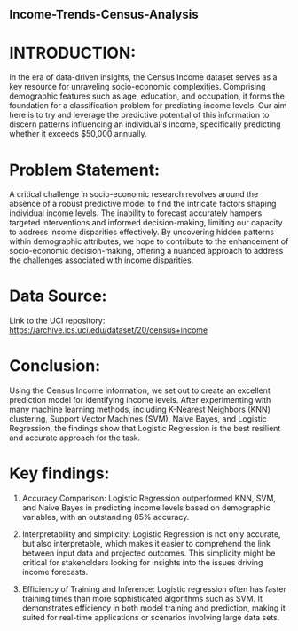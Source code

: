 ## Income-Trends-Census-Analysis

# INTRODUCTION:
In the era of data-driven insights, the Census Income dataset serves as a key resource for unraveling socio-economic complexities. Comprising demographic features such as age, education, and occupation, it forms the foundation for a classification problem for predicting income levels. Our aim here is to try and leverage the predictive potential of this information to discern patterns influencing an individual's income, specifically predicting whether it exceeds $50,000 annually.

# Problem Statement:
A critical challenge in socio-economic research revolves around the absence of a robust predictive model to find the intricate factors shaping individual income levels. The inability to forecast accurately hampers targeted interventions and informed decision-making, limiting our capacity to address income disparities effectively. By uncovering hidden patterns within demographic attributes, we hope to contribute to the enhancement of socio-economic decision-making, offering a nuanced approach to address the challenges associated with income disparities.

# Data Source:
Link to the UCI repository: https://archive.ics.uci.edu/dataset/20/census+income

# Conclusion:
Using the Census Income information, we set out to create an excellent prediction model for identifying income levels. After experimenting with many machine learning methods, including K-Nearest Neighbors (KNN) clustering, Support Vector Machines (SVM), Naive Bayes, and Logistic Regression, the findings show that Logistic Regression is the best resilient and accurate approach for the task.

# Key findings:
1. Accuracy Comparison:
Logistic Regression outperformed KNN, SVM, and Naive Bayes in predicting income levels based on demographic variables, with an outstanding 85% accuracy.

2. Interpretability and simplicity:
Logistic Regression is not only accurate, but also interpretable, which makes it easier to comprehend the link between input data and projected outcomes. This simplicity might be critical for stakeholders looking for insights into the issues driving income forecasts.

3. Efficiency of Training and Inference:
Logistic regression often has faster training times than more sophisticated algorithms such as SVM. It demonstrates efficiency in both model training and prediction, making it suited for real-time applications or scenarios involving large data sets.
